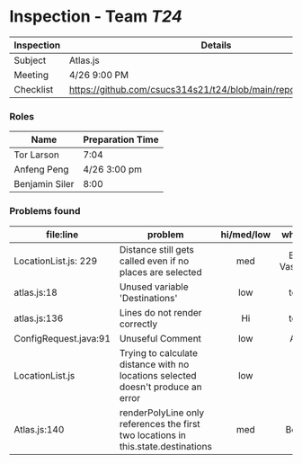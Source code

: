 # Inspection - Team *T24* 
 
| Inspection | Details |
| ----- | ----- |
| Subject | Atlas.js |
| Meeting | 4/26 9:00 PM |
| Checklist | https://github.com/csucs314s21/t24/blob/main/reports/checklist.md |

### Roles

| Name | Preparation Time |
| ---- | ---- |
| Tor Larson | 7:04 |
| Anfeng Peng | 4/26 3:00 pm |
| Benjamin Siler | 8:00 |


### Problems found

| file:line | problem | hi/med/low | who found | github#  |
| --- | --- | :---: | :---: | --- |
| LocationList.js: 229 | Distance still gets called even if no places are selected | med | Bogdan Vasilchenko | #634 |
| atlas.js:18 | Unused variable 'Destinations' | low | torlarso | #650 |
| atlas.js:136 | Lines do not render correctly | Hi | torlarso | #651 |
| ConfigRequest.java:91 | Unuseful Comment | low | Anfeng | #637 |
| LocationList.js | Trying to calculate distance with no locations selected doesn't produce an error | low | Aaron | #634 |
| Atlas.js:140 | renderPolyLine only references the first two locations in this.state.destinations | med | Benjamin | #646 |

